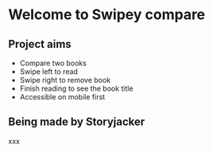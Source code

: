 Welcome to Swipey compare
=========================



Project aims
------------

* Compare two books
* Swipe left to read 
* Swipe right to remove book
* Finish reading to see the book title
* Accessible on mobile first

Being made by Storyjacker
-------------------------

xxx
